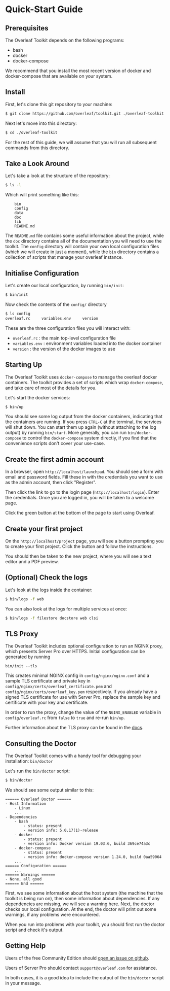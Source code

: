 # Quick-Start Guide

## Prerequisites

The Overleaf Toolkit depends on the following programs:

- bash
- docker
- docker-compose

We recommend that you install the most recent version of docker and docker-compose that 
are available on your system.


## Install

First, let's clone this git repository to your machine:

```sh
$ git clone https://github.com/overleaf/toolkit.git ./overleaf-toolkit
```

Next let's move into this directory:

```sh
$ cd ./overleaf-toolkit
```

For the rest of this guide, we will assume that you will run all subsequent commands from this directory.


## Take a Look Around

Let's take a look at the structure of the repository:

```sh
$ ls -l
```

Which will print something like this:

```
    bin
    config
    data
    doc
    lib
    README.md
```

The `README.md` file contains some useful information about the project, while the `doc` directory contains all of the documentation you will need to use the toolkit. The `config` directory will contain your own local configuration files (which we will create in just a moment), while the `bin` directory contains a collection of scripts that manage your overleaf instance.


## Initialise Configuration


Let's create our local configuration, by running `bin/init`:

```sh
$ bin/init
```

Now check the contents of the `config/` directory

```sh
$ ls config
overleaf.rc     variables.env     version
```

These are the three configuration files you will interact with:

- `overleaf.rc` : the main top-level configuration file
- `variables.env` : environment variables loaded into the docker container
- `version` : the version of the docker images to use


## Starting Up

The Overleaf Toolkit uses `docker-compose` to manage the overleaf docker containers. The toolkit provides a set of scripts which wrap `docker-compose`, and take care of most of the details for you.

Let's start the docker services:

```sh
$ bin/up
```

You should see some log output from the docker containers, indicating that the containers are running. 
If you press `CTRL-C` at the terminal, the services will shut down. You can start them up again (without attaching to the log output) by running `bin/start`. More generally, you can run `bin/docker-compose` to control the `docker-compose` system directly, if you find that the convenience scripts don't cover your use-case.


## Create the first admin account

In a browser, open `http://localhost/launchpad`. You should see a form with email and password fields.
Fill these in with the credentials you want to use as the admin account, then click "Register".

Then click the link to go to the login page (`http://localhost/login`). Enter the credentials.
Once you are logged in, you will be taken to a welcome page.

Click the green button at the bottom of the page to start using Overleaf. 


## Create your first project

On the `http://localhost/project` page, you will see a button prompting you to create your first
project. Click the button and follow the instructions.

You should then be taken to the new project, where you will see a text editor and a PDF preview.


## (Optional) Check the logs

Let's look at the logs inside the container:


```sh
$ bin/logs -f web
```


You can also look at the logs for multiple services at once:

```sh
$ bin/logs -f filestore docstore web clsi
```

## TLS Proxy

The Overleaf Toolkit includes optional configuration to run an NGINX proxy, which presents Server Pro over HTTPS. Initial configuration can be generated by running
```
bin/init --tls
```
This creates minimal NGINX config in `config/nginx/nginx.conf` and a sample TLS certificate and private key in `config/nginx/certs/overleaf_certificate.pem` and `config/nginx/certs/overleaf_key.pem` respectively. If you already have a signed TLS certificate for use with Server Pro, replace the sample key and certificate with your key and certificate.

 In order to run the proxy, change the value of the `NGINX_ENABLED` variable in `config/overleaf.rc` from `false` to `true` and re-run `bin/up`.

 Further information about the TLS proxy can be found in the [docs](tls-proxy.md).


## Consulting the Doctor

The Overleaf Toolkit comes with a handy tool for debugging your installation: `bin/doctor`

Let's run the `bin/doctor` script:

```sh
$ bin/doctor
```

We should see some output similar to this:

```
====== Overleaf Doctor ======
- Host Information
    - Linux
    ...
- Dependencies
    - bash
        - status: present
        - version info: 5.0.17(1)-release
    - docker
        - status: present
        - version info: Docker version 19.03.6, build 369ce74a3c
    - docker-compose
        - status: present
        - version info: docker-compose version 1.24.0, build 0aa59064
    ...
====== Configuration ======
    ...
====== Warnings ======
- None, all good
====== End ======
```

First, we see some information about the host system (the machine that the toolkit is being run on), then some information about dependencies. If any dependencies are missing, we will see a warning here. Next, the doctor checks our local configuration. At the end, the doctor will print out some warnings, if any problems were encountered.

When you run into problems with your toolkit, you should first run the doctor script and check it's output. 


## Getting Help

Users of the free Community Edition should [open an issue on github](https://github.com/overleaf/toolkit/issues). 

Users of Server Pro should contact `support@overleaf.com` for assistance.

In both cases, it is a good idea to include the output of the `bin/doctor` script in your message.
